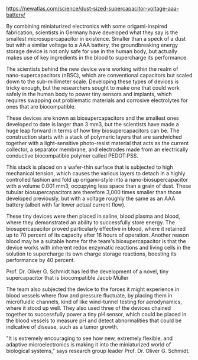 https://newatlas.com/science/dust-sized-supercapacitor-voltage-aaa-battery/

By combining miniaturized electronics with some origami-inspired fabrication, scientists in Germany have developed what they say is the smallest microsupercapacitor in existence. Smaller than a speck of a dust but with a similar voltage to a AAA battery, the groundbreaking energy storage device is not only safe for use in the human body, but actually makes use of key ingredients in the blood to supercharge its performance.

The scientists behind the new device were working within the realm of nano-supercapacitors (nBSC), which are conventional capacitors but scaled down to the sub-millimeter scale. Developing these types of devices is tricky enough, but the researchers sought to make one that could work safely in the human body to power tiny sensors and implants, which requires swapping out problematic materials and corrosive electrolytes for ones that are biocompatible.

These devices are known as biosupercapacitors and the smallest ones developed to date is larger than 3 mm3, but the scientists have made a huge leap forward in terms of how tiny biosupercapacitors can be. The construction starts with a stack of polymeric layers that are sandwiched together with a light-sensitive photo-resist material that acts as the current collector, a separator membrane, and electrodes made from an electrically conductive biocompatible polymer called PEDOT:PSS.

This stack is placed on a wafer-thin surface that is subjected to high mechanical tension, which causes the various layers to detach in a highly controlled fashion and fold up origami-style into a nano-biosupercapacitor with a volume 0.001 mm3, occupying less space than a grain of dust. These tubular biosupercapacitors are therefore 3,000 times smaller than those developed previously, but with a voltage roughly the same as an AAA battery (albeit with far lower actual current flow).

These tiny devices were then placed in saline, blood plasma and blood, where they demonstrated an ability to successfully store energy. The biosupercapacitor proved particularly effective in blood, where it retained up to 70 percent of its capacity after 16 hours of operation. Another reason blood may be a suitable home for the team's biosupercapacitor is that the device works with inherent redox enzymatic reactions and living cells in the solution to supercharge its own charge storage reactions, boosting its performance by 40 percent.

Prof. Dr. Oliver G. Schmidt has led the development of a novel, tiny supercapacitor that is biocompatible Jacob Müller

The team also subjected the device to the forces it might experience in blood vessels where flow and pressure fluctuate, by placing them in microfluidic channels, kind of like wind-tunnel testing for aerodynamics, where it stood up well. They also used three of the devices chained together to successfully power a tiny pH sensor, which could be placed in the blood vessels to measure pH and detect abnormalities that could be indicative of disease, such as a tumor growth.

"It is extremely encouraging to see how new, extremely flexible, and adaptive microelectronics is making it into the miniaturized world of biological systems," says research group leader Prof. Dr. Oliver G. Schmidt.